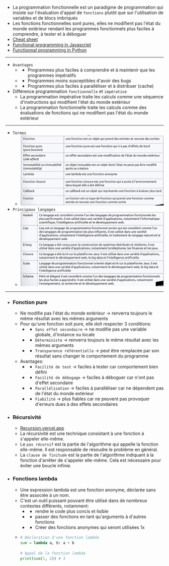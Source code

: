 - La programmation fonctionnelle est un paradigme de programmation qui insiste sur l'évaluation d'appel de `fonctions` plutôt que sur l'utilisation de variables et de blocs imbriqués
- Les fonctions fonctionnelles sont pures, elles ne modifient pas l'état du monde extérieur rendant les programmes fonctionnels plus faciles à comprendre, à tester et à déboguer
- [Cheat sheet](https://ingin.fr/Cheat_sheet_Functional_Programming.pdf)
- [Functional programming in Javascript](https://ingin.fr/blog/2021/02/13/programmation-fonctionnelle-en-javascript)
- [Functionnal programming in Python](https://docs.python.org/fr/3/howto/functional.html#built-in-functions)
- ----
- `Avantages`
	- - Programmes plus faciles à comprendre et à maintenir que les programmes impératifs
	- - Programmes moins susceptibles d'avoir des bugs
	- - Programmes plus faciles à paralléliser et à distribuer (cache)
- Différence programmation `fonctionnelle` et `impérative`
	- La programmation impérative traite les calculs comme une séquence d'instructions qui modifient l'état du monde extérieur
	- La programmation fonctionnelle traite les calculs comme des évaluations de fonctions qui ne modifient pas l'état du monde extérieur
- ----
- `Termes`
	- ![Screenshot 2023-08-22 at 14.38.28.png](../assets/Screenshot_2023-08-22_at_14.38.28_1692708080295_0.png)
- `Principaux langages`
	- ![Screenshot 2023-08-22 at 14.38.45.png](../assets/Screenshot_2023-08-22_at_14.38.45_1692708101582_0.png)
- ----
- ### Fonction pure
	- Ne modifie pas l'état du monde extérieur -> renverra toujours le même résultat avec les mêmes arguments
	- Pour qu'une fonction soit pure, elle doit respecter 3 conditions:
		- - `Sans effet secondaire` -> ne modifie pas une variable globale, d'instance ou locale
		- - `Déterministe` -> renverra toujours le même résultat avec les mêmes arguments
		- - `Transparence référentielle` -> peut être remplacée par son résultat sans changer le comportement du programme
	- Avantages:
		- - `Facilité de test` -> faciles à tester car comportement bien défini
		- - `Facilité de débogage` -> faciles à déboguer car n'ont pas d'effet secondaire
		- - `Parallélisation` -> faciles à paralléliser car ne dépendent pas de l'état du monde extérieur
		- - `Fiabilité` -> plus fiables car ne peuvent pas provoquer d'erreurs dues à des effets secondaires
- ### Récursivité
	- [Recursion.vercel.app](recursion.vercel.app)
	- La récursivité est une technique consistant à une fonction à s'appeler elle-même.
	- Le `pas récursif` est la partie de l'algorithme qui appelle la fonction elle-même. Il est responsable de résoudre le problème en général.
	- La `clause de finitude` est la partie de l'algorithme indiquant à la fonction d'arrêter de s'appeler elle-même. Cela est nécessaire pour éviter une boucle infinie.
- ### Fonctions lambda
	- Une expression lambda est une fonction anonyme, déclarée sans être associée à un nom.
	- C'est un outil puissant pouvant être utilisé dans de nombreux contextes différents, notamment:
		- - rendre le code plus concis et lisible
		- - passer des fonctions en tant qu'arguments à d'autres fonctions
		- - Créer des fonctions anonymes qui seront utilisées 1x
	- ```python 
	  # Déclaration d'une fonction lambda
	  sum = lambda a, b: a + b
	    
	  # Appel de la fonction lambda
	  print(sum(1, 2)) # 3
	  ```